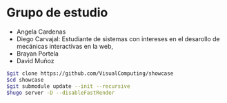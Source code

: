 # Grupo de estudio
- Angela Cardenas
- Diego Carvajal: Estudiante de sistemas con intereses en el desarollo de mecánicas interactivas en la web, 
- Brayan Portela
- David Muñoz


```sh
$git clone https://github.com/VisualComputing/showcase
$cd showcase
$git submodule update --init --recursive
$hugo server -D --disableFastRender
```
